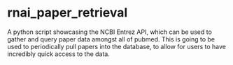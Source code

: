 # rnai_paper_retrieval

A python script showcasing the NCBI Entrez API, which can be used to gather and query paper data amongst all of pubmed. This is going to be used to periodically pull papers into the database, to allow for users to have incredibly quick access to the data. 
